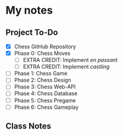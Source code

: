 # My notes

## Project To-Do
- [X] Chess GitHub Repository
- [X] Phase 0: Chess Moves
  - [ ] EXTRA CREDIT: Implement *en passant*
  - [ ] EXTRA CREDIT: Implement *castling*
- [ ] Phase 1: Chess Game
- [ ] Phase 2: Chess Design
- [ ] Phase 3: Chess Web-API
- [ ] Phase 4: Chess Database
- [ ] Phase 5: Chess Pregame
- [ ] Phase 6: Chess Gameplay

## Class Notes
